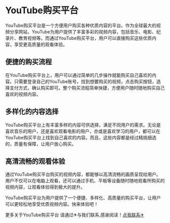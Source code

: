 # YouTube购买平台

YouTube购买平台是一个方便用户购买各种优质内容的平台。作为全球最大的视频分享网站，YouTube为用户提供了丰富多彩的视频内容，包括音乐、电影、纪录片、教育视频等。而通过YouTube购买平台，用户可以直接购买这些优质内容，享受更高质量的观看体验。

## 便捷的购买流程
在YouTube购买平台上，用户可以通过简单的几步操作就能购买自己喜欢的内容。只需要登录自己的YouTube账号，找到想要购买的视频，点击购买按钮，选择支付方式，确认购买即可。整个购买流程简单快捷，方便用户随时随地购买自己喜欢的视频内容。

## 多样化的内容选择
YouTube购买平台上有丰富多样的内容可供选择，满足不同用户的需求。无论是喜欢音乐的用户，还是喜欢观看电影的用户，亦或是喜欢学习的用户，都可以在YouTube购买平台上找到自己喜欢的内容。而且，这些内容都是经过精挑细选的，质量有保障，让用户放心购买。

## 高清流畅的观看体验
通过YouTube购买平台购买的视频内容，都能够以高清流畅的画质呈现给用户。用户不仅可以在电脑上观看，还可以通过手机、平板等设备随时随地观看所购买的视频内容，让观看体验得到极大的提升。

YouTube购买平台为用户提供了一个便捷、多样化、高质量的购买平台，让用户可以更轻松地享受优质视频内容。快来体验吧！

更多关于YouTube购买平台 请通过✈与我们联系,感谢阅读！[点我联系✈](https://plus.G208.com)